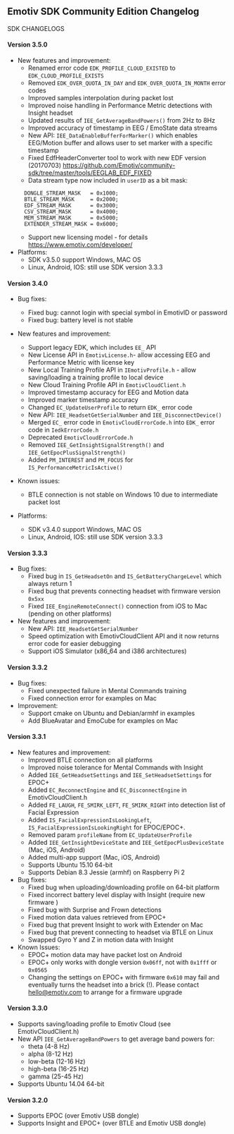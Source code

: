 ## Emotiv SDK Community Edition Changelog

SDK CHANGELOGS

#### Version 3.5.0
* New features and improvement:
    * Renamed error code `EDK_PROFILE_CLOUD_EXISTED` to `EDK_CLOUD_PROFILE_EXISTS`
    * Removed `EDK_OVER_QUOTA_IN_DAY` and `EDK_OVER_QUOTA_IN_MONTH` error codes
    * Improved samples interpolation during packet lost
    * Improved noise handling in Performance Metric detections with Insight headset
    * Updated results of `IEE_GetAverageBandPowers()` from 2Hz to 8Hz
    * Improved accuracy of timestamp in EEG / EmoState data streams
    * New API: `IEE_DataEnableBufferForMarker()` which enables EEG/Motion buffer and allows user to set marker with a specific timestamp
    * Fixed EdfHeaderConverter tool to work with new EDF version (20170703)
      https://github.com/Emotiv/community-sdk/tree/master/tools/EEGLAB_EDF_FIXED
    * Data stream type now included in `userID` as a bit mask:
    ```
      DONGLE_STREAM_MASK   = 0x1000;
      BTLE_STREAM_MASK     = 0x2000;
      EDF_STREAM_MASK      = 0x3000;
      CSV_STREAM_MASK      = 0x4000;
      MEM_STREAM_MASK      = 0x5000;       
      EXTENDER_STREAM_MASK = 0x6000;
     ```
    * Support new licensing model - for details https://www.emotiv.com/developer/
* Platforms: 
    * SDK v3.5.0 support Windows, MAC OS
    * Linux, Android, IOS: still use SDK version 3.3.3
    
#### Version 3.4.0
* Bug fixes:
    * Fixed bug: cannot login with special symbol in EmotivID or password
    * Fixed bug: battery level is not stable	
	
* New features and improvement:
    * Support legacy EDK, which includes `EE_` API
    * New License API in `EmotivLicense.h`- allow accessing EEG and Performance Metric with license key
    * New Local Training Profile API in `IEmotivProfile.h` - allow saving/loading a training profile to local device
    * New Cloud Training Profile API in `EmotivCloudClient.h`
    * Improved timestamp accuracy for EEG and Motion data
    * Improved marker timestamp accuracy
    * Changed `EC_UpdateUserProfile` to return `EDK_` error code
    * New API: `IEE_HeadsetGetSerialNumber` and `IEE_DisconnectDevice()`
    * Merged `EC_` error code in `EmotivCloudErrorCode.h` into `EDK_` error code in `IedkErrorCode.h`
    * Deprecated `EmotivCloudErrorCode.h`
    * Removed `IEE_GetInsightSignalStrength()` and `IEE_GetEpocPlusSignalStrength()`
    * Added `PM_INTEREST` and `PM_FOCUS` for `IS_PerformanceMetricIsActive()`
	
* Known issues:
    * BTLE connection is not stable on Windows 10 due to intermediate packet lost
    
* Platforms: 
    * SDK v3.4.0 support Windows, MAC OS
    * Linux, Android, IOS: still use SDK version 3.3.3

#### Version 3.3.3
* Bug fixes:
  * Fixed bug in `IS_GetHeadsetOn` and `IS_GetBatteryChargeLevel` which always return 1
  * Fixed bug that prevents connecting headset with firmware version `0x5xx`
  * Fixed `IEE_EngineRemoteConnect()` connection from iOS to Mac (pending on other platforms)
* New features and improvement:
  * New API: `IEE_HeadsetGetSerialNumber`
  * Speed optimization with EmotivCloudClient API and it now returns error code for easier debugging
  * Support iOS Simulator (x86_64 and i386 architectures)

#### Version 3.3.2
* Bug fixes:
  * Fixed unexpected failure in Mental Commands training
  * Fixed connection error for examples on Mac
* Improvement:
  * Support cmake on Ubuntu and Debian/armhf in examples
  * Add BlueAvatar and EmoCube for examples on Mac

#### Version 3.3.1
* New features and improvement:
  * Improved BTLE connection on all platforms
  * Improved noise tolerance for Mental Commands with Insight
  * Added `IEE_GetHeadsetSettings` and `IEE_SetHeadsetSettings` for EPOC+
  * Added `EC_ReconnectEngine` and `EC_DisconnectEngine` in EmotivCloudClient.h
  * Added `FE_LAUGH`, `FE_SMIRK_LEFT`, `FE_SMIRK_RIGHT` into detection list of Facial Expression
  * Added `IS_FacialExpressionIsLookingLeft`, `IS_FacialExpressionIsLookingRight` for EPOC/EPOC+.
  * Removed param `profileName` from `EC_UpdateUserProfile`
  * Added `IEE_GetInsightDeviceState` and `IEE_GetEpocPlusDeviceState` (Mac, iOS, Android)
  * Added multi-app support (Mac, iOS, Android)
  * Supports Ubuntu 15.10 64-bit
  * Supports Debian 8.3 Jessie (armhf) on Raspberry Pi 2
* Bug fixes:
  * Fixed bug when uploading/downloading profile on 64-bit platform
  * Fixed incorrect battery level display with Insight (require new firmware )
  * Fixed bug with Surprise and Frown detections
  * Fixed motion data values retrieved from EPOC+
  * Fixed bug that prevent Insight to work with Extender on Mac
  * Fixed bug that prevent connecting to headset via BTLE on Linux
  * Swapped Gyro Y and Z in motion data with Insight
* Known Issues:
  * EPOC+ motion data may have packet lost on Android
  * EPOC+ only works with dongle version `0x06ff`, not with `0x1fff` or `0x0565`
  * Changing the settings on EPOC+ with firmware `0x610` may fail and eventually turns the headset into a brick (!). Please contact hello@emotiv.com to arrange for a firmware upgrade

#### Version 3.3.0
* Supports saving/loading profile to Emotiv Cloud (see EmotivCloudClient.h)
* New API `IEE_GetAverageBandPowers` to get average band powers for:
  * theta (4-8 Hz)
  * alpha (8-12 Hz)
  * low-beta (12-16 Hz)
  * high-beta (16-25 Hz)
  * gamma (25-45 Hz)
* Supports Ubuntu 14.04 64-bit

#### Version 3.2.0
* Supports EPOC (over Emotiv USB dongle)
* Supports Insight and EPOC+ (over BTLE and Emotiv USB dongle)
